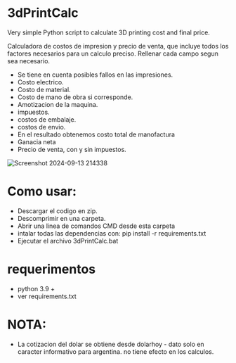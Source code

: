 # 3dPrintCalc
Very simple Python script to calculate 3D printing cost and final price.

Calculadora de costos de impresion y precio de venta, que incluye todos los factores necesarios para un calculo preciso.
Rellenar cada campo segun sea necesario. 

- Se tiene en cuenta posibles fallos en las impresiones.
- Costo electrico.
- Costo de material.
- Costo de mano de obra si corresponde.
- Amotizacion de la maquina.
- impuestos.
- costos de embalaje.
- costos de envio.
- En el resultado obtenemos costo total de manofactura
- Ganacia neta
- Precio de venta, con y sin impuestos.

![Screenshot 2024-09-13 214338](https://github.com/user-attachments/assets/a8bb2f8f-5896-4ab6-bd74-acecf55bc57d)

# Como usar: 
- Descargar el codigo en zip.
- Descomprimir en una carpeta.
- Abrir una linea de comandos CMD desde esta carpeta
- intalar todas las dependencias con: pip install -r requirements.txt
- Ejecutar el archivo 3dPrintCalc.bat


# requerimentos 
- python 3.9 +
- ver requirements.txt

# NOTA:
- La cotizacion del dolar se obtiene desde dolarhoy - dato solo en caracter informativo para argentina.
  no tiene efecto en los calculos.
